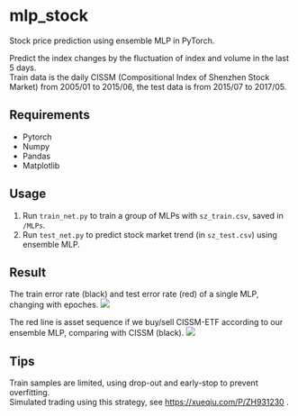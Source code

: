 # mlp_stock
Stock price prediction using ensemble MLP in PyTorch.

Predict the index changes by the fluctuation of index and volume in the last 5 days.  
Train data is the daily CISSM (Compositional Index of Shenzhen Stock Market) from 2005/01 to 2015/06, the test data is from 2015/07 to 2017/05.

## Requirements
* Pytorch
* Numpy
* Pandas
* Matplotlib

## Usage
1. Run `train_net.py` to train a group of MLPs with `sz_train.csv`, saved in `/MLPs`.
2. Run `test_net.py` to predict stock market trend (in `sz_test.csv`) using ensemble MLP.

## Result
The train error rate (black) and test error rate (red) of a single MLP, changing with epoches.
![](https://github.com/melissa135/mlp_stock/blob/master/error_rate.png)

The red line is asset sequence if we buy/sell CISSM-ETF according to our ensemble MLP, comparing with CISSM (black).
![](https://github.com/melissa135/mlp_stock/blob/master/asset.png) 


## Tips
Train samples are limited, using drop-out and early-stop to prevent overfitting.  
Simulated trading using this strategy, see https://xueqiu.com/P/ZH931230 .
